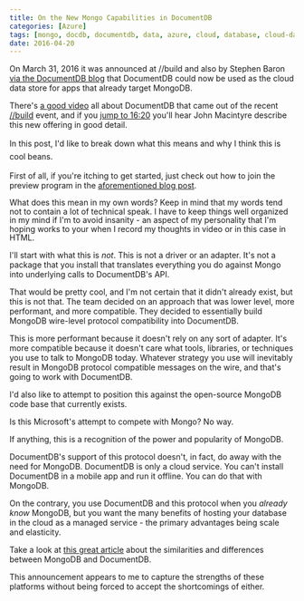 ```yaml
---
title: On the New Mongo Capabilities in DocumentDB
categories: [Azure]
tags: [mongo, docdb, documentdb, data, azure, cloud, database, cloud-data, document-db]
date: 2016-04-20
---
```


On March 31, 2016 it was announced at //build and also by Stephen Baron [via the DocumentDB blog](https://azure.microsoft.com/en-us/updates/public-preview-documentdb-protocol-support-for-mongodb/) that DocumentDB could now be used as the cloud data store for apps that already target MongoDB.

There's [a good video](http://channel9.msdn.com/Events/Build/2016/B840) all about DocumentDB that came out of the recent [//build](http://build.microsoft.com) event, and if you [jump to 16:20](https://channel9.msdn.com/Events/Build/2016/B840#time=16m20s) you'll hear John Macintyre describe this new offering in good detail.

<span style="line-height: 1.6em;">In this post, I'd like to break down what this means and why I think this is cool beans.</span>

First of all, if you're itching to get started, just check out how to join the preview program in the [aforementioned blog post](https://azure.microsoft.com/en-us/documentation/articles/documentdb-protocol-mongodb/).

<span style="line-height: 15.6px;">What does this mean in my own words? Keep in mind that my words tend not to contain a lot of technical speak. I have to keep things well organized in my mind if I'm to avoid insanity - an aspect of my personality that I'm hoping works to your when I record my thoughts in video or in this case in HTML.</span>

I'll start with what this is _not_. This is not a driver or an adapter. It's not a package that you install that translates everything you do against Mongo into underlying calls to DocumentDB's API.

That would be pretty cool, and I'm not certain that it didn't already exist, but this is not that. The team decided on an approach that was lower level, more performant, and more compatible. They decided to essentially build MongoDB wire-level protocol compatibility into DocumentDB.

This is more performant because it doesn't rely on any sort of adapter. It's more compatible because it doesn't care what tools, libraries, or techniques you use to talk to MongoDB today. Whatever strategy you use will inevitably result in MongoDB protocol compatible messages on the wire, and that's going to work with DocumentDB.

I'd also like to attempt to position this against the open-source MongoDB code base that currently exists.

Is this Microsoft's attempt to compete with Mongo? No way.

If anything, this is a recognition of the power and popularity of MongoDB.

DocumentDB's support of this protocol doesn't, in fact, do away with the need for MongoDB. DocumentDB is only a cloud service. You can't install DocumentDB in a mobile app and run it offline. You can do that with MongoDB.

On the contrary, you use DocumentDB and this protocol when you _already know_ MongoDB, but you want the many benefits of hosting your database in the cloud as a managed service - the primary advantages being scale and elasticity.

Take a look at [this great article](http://db-engines.com/en/system/Microsoft+Azure+DocumentDB%3BMongoDB) about the similarities and differences between MongoDB and DocumentDB.

This announcement appears to me to capture the strengths of these platforms without being forced to accept the shortcomings of either.